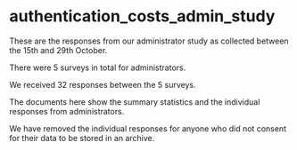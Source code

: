# authentication_costs_admin_study

These are the responses from our administrator study as collected between the 15th and 29th October.

There were 5 surveys in total for administrators. 

We received 32 responses between the 5 surveys.

The documents here show the summary statistics and the individual responses from administrators.

We have removed the individual responses for anyone who did not consent for their data to be stored in an archive.

